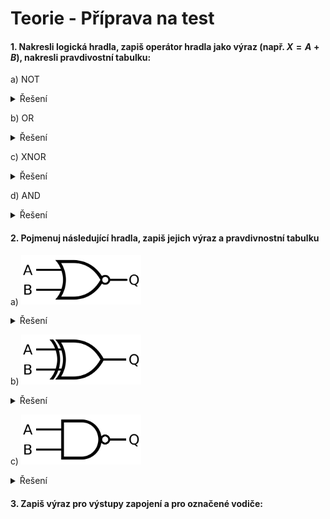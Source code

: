 # Teorie - Příprava na test

#### 1. **Nakresli logická hradla**, zapiš **operátor hradla jako výraz** (např. $X=A+B$), nakresli **pravdivostní tabulku**:

a) NOT
<details>
  <summary>Řešení</summary>
  
<img src="/obrazky/1920px-NOT_ANSI_Labelled.svg.png" width=192px>

$X = \overline{A}$

|A|X|
|:-:|:-:|
|0|1|
|1|0|

</details>

b) OR

<details>
  <summary>Řešení</summary>
  
<img src="/obrazky/OR_ANSI_Labelled.svg.png" width="192px"/>

$X = A + B$

|A|B|X|
|:-:|:-:|:-:|
|0|0|0|
|0|1|1|
|1|0|1|
|1|1|1|

</details>

c) XNOR

<details>
  <summary>Řešení</summary>
  
<img src="/obrazky/1920px-XNOR_ANSI_Labelled.svg.png" width="192px"/>

$X = \overline{(A \bigoplus B)}$

|A|B|X|
|:-:|:-:|:-:|
|0|0|1|
|0|1|0|
|1|0|0|
|1|1|1|

</details>

d) AND

<details>
  <summary>Řešení</summary>
  
<img src="/obrazky/AND_ANSI_Labelled.svg.png" width="192px"/>

$X = A \cdot B$

|A|B|X|
|:-:|:-:|:-:|
|0|0|0|
|0|1|0|
|1|0|0|
|1|1|1|

</details>

#### 2. Pojmenuj následující hradla, zapiš jejich **výraz** a **pravdivnostní tabulku**

a) <img src="/obrazky/1920px-NOR_ANSI_Labelled.svg.png" width="192px"/>

<details>
  <summary>Řešení</summary>

NOR

$X = \overline{(A + B)}$

|A|B|X|
|:-:|:-:|:-:|
|0|0|1|
|0|1|0|
|1|0|0|
|1|1|0|

</details>

b) <img src="/obrazky/1920px-XOR_ANSI_Labelled.svg.png" width="192px"/>

<details>
  <summary>Řešení</summary>

XOR

$X = A \bigoplus B$

|A|B|X|
|:-:|:-:|:-:|
|0|0|0|
|0|1|1|
|1|0|1|
|1|1|0|

</details>

c) <img src="/obrazky/1920px-NAND_ANSI_Labelled.svg.png" width="192px"/>

<details>
  <summary>Řešení</summary>

NAND

$X = \overline{(A \cdot B)}$

|A|B|Q|
|:-:|:-:|:-:|
|0|0|1|
|0|1|1|
|1|0|1|
|1|1|0|

</details>

#### 3. Zapiš výraz pro výstupy zapojení a pro označené vodiče:

